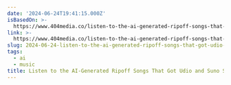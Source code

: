 ```yaml
---
date: '2024-06-24T19:41:15.000Z'
isBasedOn: >-
  https://www.404media.co/listen-to-the-ai-generated-ripoff-songs-that-got-udio-and-suno-sued/
link: >-
  https://www.404media.co/listen-to-the-ai-generated-ripoff-songs-that-got-udio-and-suno-sued/
slug: 2024-06-24-listen-to-the-ai-generated-ripoff-songs-that-got-udio-and-suno-sued
tags:
  - ai
  - music
title: Listen to the AI-Generated Ripoff Songs That Got Udio and Suno Sued
---
```

 
